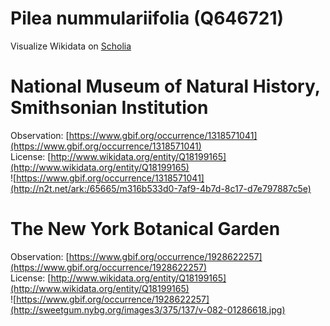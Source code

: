 
Pilea nummulariifolia (Q646721)
===============================
  
Visualize Wikidata on [Scholia](https://scholia.toolforge.org/taxon/Q646721)
# National Museum of Natural History, Smithsonian Institution
  
Observation: [https://www.gbif.org/occurrence/1318571041](https://www.gbif.org/occurrence/1318571041)  
License: [http://www.wikidata.org/entity/Q18199165](http://www.wikidata.org/entity/Q18199165)  
![https://www.gbif.org/occurrence/1318571041](http://n2t.net/ark:/65665/m316b533d0-7af9-4b7d-8c17-d7e797887c5e)
# The New York Botanical Garden
  
Observation: [https://www.gbif.org/occurrence/1928622257](https://www.gbif.org/occurrence/1928622257)  
License: [http://www.wikidata.org/entity/Q18199165](http://www.wikidata.org/entity/Q18199165)  
![https://www.gbif.org/occurrence/1928622257](http://sweetgum.nybg.org/images3/375/137/v-082-01286618.jpg)